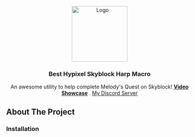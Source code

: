 
<div align="center">
<a>
<img src="https://static.wikia.nocookie.net/hypixel-skyblock/images/b/bf/Personal_Harp.png/revision/latest?cb=20221004103858" alt="Logo" width="150" height="150">
</a>
</div>
  
<h3 align="center">Best Hypixel Skyblock Harp Macro</h3>

<p align="center">
  An awesome utility to help complete Melody's Quest on Skyblock!
  <a href="https://github.com/othneildrew/Best-README-Template"><strong>Video Showcase</strong></a>
  .
  <a href="https://discord.gg/wnDrX3uN">My Discord Server</a>  
</p>

## About The Project
 <h3 align="left">Installation</h3>
